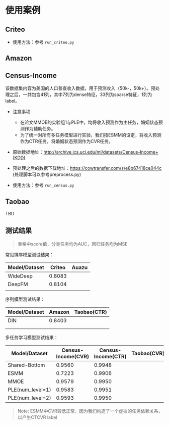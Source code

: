 # 使用案例

## Criteo

- 使用方法：参考 `run_criteo.py`

## Amazon

## Census-Income

该数据集内容为美国的人口普查收入数据，用于预测收入（50k-，50k+）。预处理之后，一共包含41列，其中7列为dense特征，33列为sparse特征，1列为label。

- 注意事项
  - 在论文MMOE的实验组1与PLE中，均将收入预测作为主任务，婚姻状态预测作为辅助任务。
  - 为了统一对所有多任务模型进行实验，我们按ESMM的设定，将收入预测作为CTR任务，将婚姻状态预测作为CVR任务。

- 原始数据地址：http://archive.ics.uci.edu/ml/datasets/Census-Income+(KDD)

- 预处理之后的数据下载地址：https://cowtransfer.com/s/e8b67418ce044c (处理脚本可以参考preprocess.py)

- 使用方法：参考 `run_census.py`

## Taobao

TBD

## 测试结果

> 表格中score值，分类任务均为AUC，回归任务均为MSE

常见排序模型测试结果：

| Model/Dataset | Criteo | Auazu |
| ------------- | ------ | ----- |
| WideDeep      | 0.8083 |       |
| DeepFM        | 0.8104 |       |
|               |        |       |

序列模型测试结果：

| Model/Dataset | Amazon | Taobao(CTR) |
| ------------- | ------ | ----------- |
| DIN           | 0.8403 |             |
|               |        |             |
|               |        |             |

多任务学习模型测试结果：

| Model/Dataset    | Census-Income(CVR) | Census-Income(CTR) | Taobao(CVR) | Taobao(CTR) |
| ---------------- | ------------------ | ------------------ | ----------- | ----------- |
| Shared-Bottom    | 0.9560             | 0.9948             |             |             |
| ESMM             | 0.7223             | 0.9906             |             |             |
| MMOE             | 0.9579             | 0.9950             |             |             |
| PLE(num_level=1) | 0.9583             | 0.9951             |             |             |
| PLE(num_level=2) | 0.9593             | 0.9950             |             |             |

> Note: ESMM中CVR较低正常，因为我们构造了一个虚拟的任务依赖关系，以产生CTCVR label


